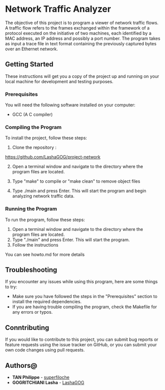 # Network Traffic Analyzer

The objective of this project is to program a viewer of network traffic flows. A traffic flow refers to the frames exchanged within the framework of a protocol
executed on the initiative of two machines, each identified by a MAC address, an IP address and possibly a port number.
The program takes as input a trace file in text format containing the previously captured bytes over an Ethernet network. 

## Getting Started

These instructions will get you a copy of the project up and running on your local machine for development and testing purposes.

### Prerequisites

You will need the following software installed on your computer:

- GCC (A C compiler)

### Compiling the Program

To install the project, follow these steps:

1. Clone the repository :

https://github.com/LashaGOG/project-network

2. Open a terminal window and navigate to the directory where the program files are located.

3. Type "make" to compile or "make clean" to remove object files

4. Type ./main and press Enter. This will start the program and begin analyzing network traffic data.

### Running the Program

To run the program, follow these steps:

1. Open a terminal window and navigate to the directory where the program files are located.
2. Type "./main" and press Enter. This will start the program. 
3. Follow the instructions

You can see howto.md for more details

## Troubleshooting
If you encounter any issues while using this program, here are some things to try:

- Make sure you have followed the steps in the "Prerequisites" section to install the required dependencies.
- If you are having trouble compiling the program, check the Makefile for any errors or typos.

## Conntributing
If you would like to contribute to this project, you can submit bug reports or feature requests using the issue tracker on GitHub, or you can submit your own code changes using pull requests.

## Authors@

- **TAN Philippe** - [superfiloche](https://github.com/superfiloche)
- **GOGRITCHIANI Lasha** - [LashaGOG](https://github.com/LashaGOG)
